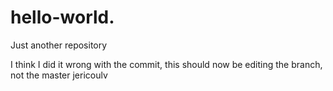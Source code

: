 # hello-world.
Just another repository

I think I did it wrong with the commit, this should now be editing the branch, not the master
jericoulv